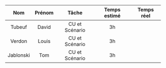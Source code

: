|    Nom    | Prénom |      Tâche     | Temps estimé | Temps réel |
|:---------:|:------:|:--------------:|:------------:|:----------:|
| Tubeuf    | David  | CU et Scénario | 3h           |
| Verdon    | Louis  | CU et Scénario | 3h           |
| Jablonski | Tom    | CU et Scénario | 3h           |
